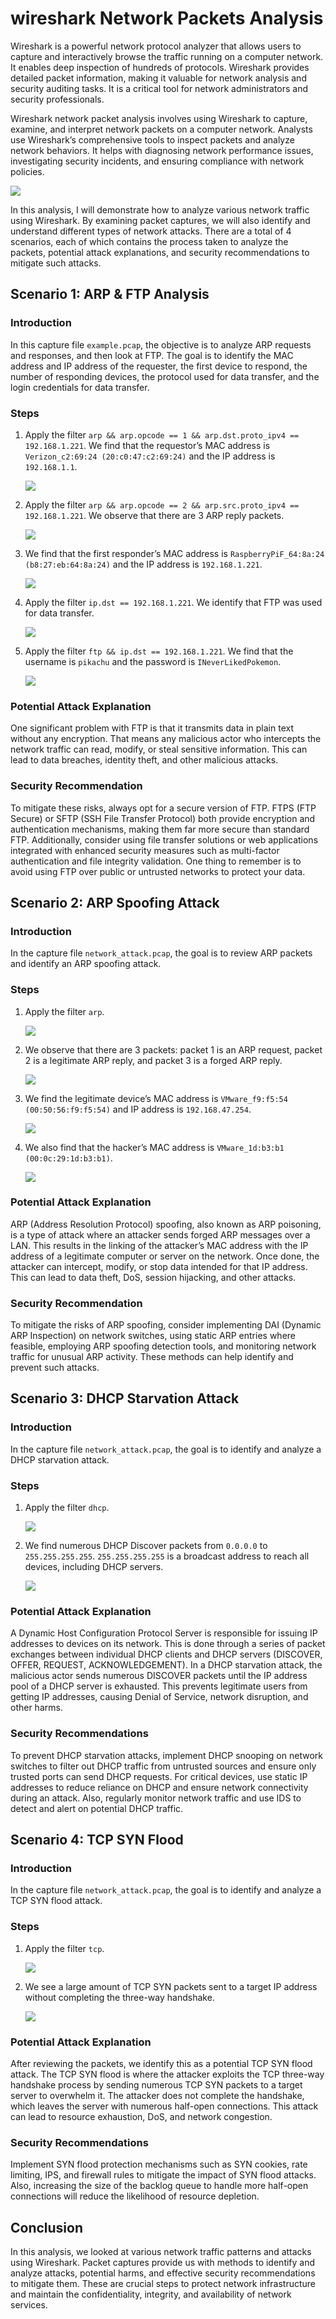 # wireshark Network Packets Analysis

Wireshark is a powerful network protocol analyzer that allows users to capture and interactively browse the traffic running on a computer network. It enables deep inspection of hundreds of protocols. Wireshark provides detailed packet information, making it valuable for network analysis and security auditing tasks. It is a critical tool for network administrators and security professionals.

Wireshark network packet analysis involves using Wireshark to capture, examine, and interpret network packets on a computer network. Analysts use Wireshark’s comprehensive tools to inspect packets and analyze network behaviors. It helps with diagnosing network performance issues, investigating security incidents, and ensuring compliance with network policies.

![](https://i.postimg.cc/25nmbBbR/0.jpg)

In this analysis, I will demonstrate how to analyze various network traffic using Wireshark. By examining packet captures, we will also identify and understand different types of network attacks. There are a total of 4 scenarios, each of which contains the process taken to analyze the packets, potential attack explanations, and security recommendations to mitigate such attacks.

## Scenario 1: ARP & FTP Analysis

### Introduction

In this capture file `example.pcap`, the objective is to analyze ARP requests and responses, and then look at FTP. The goal is to identify the MAC address and IP address of the requester, the first device to respond, the number of responding devices, the protocol used for data transfer, and the login credentials for data transfer.

### Steps

1. Apply the filter `arp && arp.opcode == 1 && arp.dst.proto_ipv4 == 192.168.1.221`. We find that the requestor’s MAC address is `Verizon_c2:69:24 (20:c0:47:c2:69:24)` and the IP address is `192.168.1.1`.

    ![](https://i.postimg.cc/501JwNLH/1.jpg)

2. Apply the filter `arp && arp.opcode == 2 && arp.src.proto_ipv4 == 192.168.1.221`. We observe that there are 3 ARP reply packets.

    ![](https://i.postimg.cc/5yKMdBGv/2-1.jpg)

3. We find that the first responder’s MAC address is `RaspberryPiF_64:8a:24 (b8:27:eb:64:8a:24)` and the IP address is `192.168.1.221`.

    ![](https://i.postimg.cc/FRZ4G5VT/2-2.jpg)

4. Apply the filter `ip.dst == 192.168.1.221`. We identify that FTP was used for data transfer.

    ![](https://i.postimg.cc/TYSXtcnv/3.jpg)

5. Apply the filter `ftp && ip.dst == 192.168.1.221`. We find that the username is `pikachu` and the password is `INeverLikedPokemon`.

    ![](https://i.postimg.cc/c1FWnWHH/4.jpg)

### Potential Attack Explanation

One significant problem with FTP is that it transmits data in plain text without any encryption. That means any malicious actor who intercepts the network traffic can read, modify, or steal sensitive information. This can lead to data breaches, identity theft, and other malicious attacks.

### Security Recommendation

To mitigate these risks, always opt for a secure version of FTP. FTPS (FTP Secure) or SFTP (SSH File Transfer Protocol) both provide encryption and authentication mechanisms, making them far more secure than standard FTP. Additionally, consider using file transfer solutions or web applications integrated with enhanced security measures such as multi-factor authentication and file integrity validation. One thing to remember is to avoid using FTP over public or untrusted networks to protect your data.

## Scenario 2: ARP Spoofing Attack

### Introduction

In the capture file `network_attack.pcap`, the goal is to review ARP packets and identify an ARP spoofing attack.

### Steps

1. Apply the filter `arp`.

    ![](https://i.postimg.cc/cCLNb9D0/5.jpg)

2. We observe that there are 3 packets: packet 1 is an ARP request, packet 2 is a legitimate ARP reply, and packet 3 is a forged ARP reply.

    ![](https://i.postimg.cc/TPrxdK2n/6-1.jpg)

3. We find the legitimate device’s MAC address is `VMware_f9:f5:54 (00:50:56:f9:f5:54)` and IP address is `192.168.47.254`.

    ![](https://i.postimg.cc/qR4TzpgS/6-2.jpg)

4. We also find that the hacker’s MAC address is `VMware_1d:b3:b1 (00:0c:29:1d:b3:b1)`.

    ![](https://i.postimg.cc/KY7SvSw-m/7.jpg)

### Potential Attack Explanation

ARP (Address Resolution Protocol) spoofing, also known as ARP poisoning, is a type of attack where an attacker sends forged ARP messages over a LAN. This results in the linking of the attacker’s MAC address with the IP address of a legitimate computer or server on the network. Once done, the attacker can intercept, modify, or stop data intended for that IP address. This can lead to data theft, DoS, session hijacking, and other attacks.

### Security Recommendation

To mitigate the risks of ARP spoofing, consider implementing DAI (Dynamic ARP Inspection) on network switches, using static ARP entries where feasible, employing ARP spoofing detection tools, and monitoring network traffic for unusual ARP activity. These methods can help identify and prevent such attacks.

## Scenario 3: DHCP Starvation Attack

### Introduction

In the capture file `network_attack.pcap`, the goal is to identify and analyze a DHCP starvation attack.

### Steps

1. Apply the filter `dhcp`.

    ![](https://i.postimg.cc/FzBwn9dV/8-1.jpg)

2. We find numerous DHCP Discover packets from `0.0.0.0` to `255.255.255.255`. `255.255.255.255` is a broadcast address to reach all devices, including DHCP servers.

    ![](https://i.postimg.cc/3RKMkfQm/8-2.jpg)

### Potential Attack Explanation

A Dynamic Host Configuration Protocol Server is responsible for issuing IP addresses to devices on its network. This is done through a series of packet exchanges between individual DHCP clients and DHCP servers (DISCOVER, OFFER, REQUEST, ACKNOWLEDGEMENT). In a DHCP starvation attack, the malicious actor sends numerous DISCOVER packets until the IP address pool of a DHCP server is exhausted. This prevents legitimate users from getting IP addresses, causing Denial of Service, network disruption, and other harms.

### Security Recommendations

To prevent DHCP starvation attacks, implement DHCP snooping on network switches to filter out DHCP traffic from untrusted sources and ensure only trusted ports can send DHCP requests. For critical devices, use static IP addresses to reduce reliance on DHCP and ensure network connectivity during an attack. Also, regularly monitor network traffic and use IDS to detect and alert on potential DHCP traffic.

## Scenario 4: TCP SYN Flood

### Introduction

In the capture file `network_attack.pcap`, the goal is to identify and analyze a TCP SYN flood attack.

### Steps

1. Apply the filter `tcp`.

    ![](https://i.postimg.cc/Wz3QnD34/9-1.jpg)

2. We see a large amount of TCP SYN packets sent to a target IP address without completing the three-way handshake.

    ![](https://i.postimg.cc/nzTyBKn5/9-2.jpg)

### Potential Attack Explanation

After reviewing the packets, we identify this as a potential TCP SYN flood attack. The TCP SYN flood is where the attacker exploits the TCP three-way handshake process by sending numerous TCP SYN packets to a target server to overwhelm it. The attacker does not complete the handshake, which leaves the server with numerous half-open connections. This attack can lead to resource exhaustion, DoS, and network congestion.

### Security Recommendations

Implement SYN flood protection mechanisms such as SYN cookies, rate limiting, IPS, and firewall rules to mitigate the impact of SYN flood attacks. Also, increasing the size of the backlog queue to handle more half-open connections will reduce the likelihood of resource depletion.

## Conclusion

In this analysis, we looked at various network traffic patterns and attacks using Wireshark. Packet captures provide us with methods to identify and analyze attacks, potential harms, and effective security recommendations to mitigate them. These are crucial steps to protect network infrastructure and maintain the confidentiality, integrity, and availability of network services.
